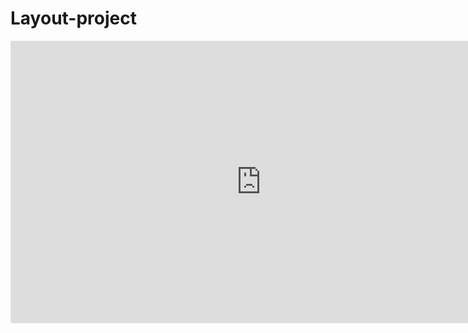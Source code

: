 # Layout-project

<iframe style="border: 1px solid rgba(0, 0, 0, 0.1);" width="800" height="450" src="https://www.figma.com/embed?embed_host=share&url=https%3A%2F%2Fwww.figma.com%2Ffile%2FMdj3RMXpDqlvPXavjbEbmM%2FFigma-Web-Design-Layout%3Fnode-id%3D1%253A2" allowfullscreen></iframe>
